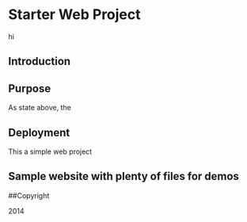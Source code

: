 # Starter Web Project
hi

## Introduction

## Purpose
As state above, the 

## Deployment
This a simple web project

## Sample website with plenty of files for demos

##Copyright

2014